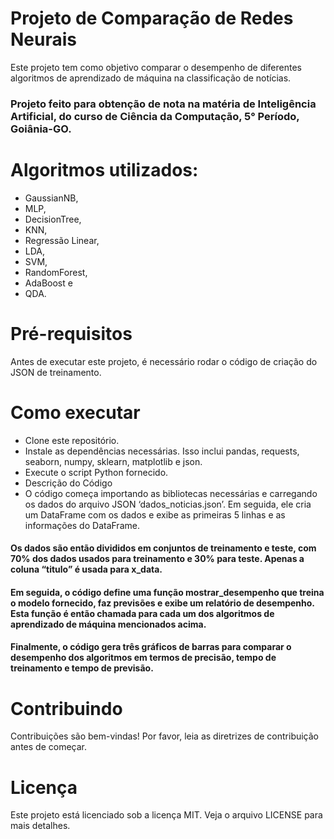# Projeto de Comparação de Redes Neurais
Este projeto tem como objetivo comparar o desempenho de diferentes algoritmos de aprendizado de máquina na classificação de notícias. 

### Projeto feito para obtenção de nota na matéria de Inteligência Artificial, do curso de Ciência da Computação, 5° Período, Goiânia-GO.

# Algoritmos utilizados:
- GaussianNB,
- MLP,
- DecisionTree,
- KNN,
- Regressão Linear,
- LDA,
- SVM,
- RandomForest,
- AdaBoost e
- QDA.

# Pré-requisitos
Antes de executar este projeto, é necessário rodar o código de criação do JSON de treinamento.

# Como executar
- Clone este repositório.
- Instale as dependências necessárias. Isso inclui pandas, requests, seaborn, numpy, sklearn, matplotlib e json.
- Execute o script Python fornecido.
- Descrição do Código
- O código começa importando as bibliotecas necessárias e carregando os dados do arquivo JSON ‘dados_noticias.json’. Em seguida, ele cria um DataFrame com os dados e exibe as primeiras 5 linhas e as informações do DataFrame.

#### Os dados são então divididos em conjuntos de treinamento e teste, com 70% dos dados usados para treinamento e 30% para teste. Apenas a coluna “titulo” é usada para x_data.

#### Em seguida, o código define uma função mostrar_desempenho que treina o modelo fornecido, faz previsões e exibe um relatório de desempenho. Esta função é então chamada para cada um dos algoritmos de aprendizado de máquina mencionados acima.

#### Finalmente, o código gera três gráficos de barras para comparar o desempenho dos algoritmos em termos de precisão, tempo de treinamento e tempo de previsão.

# Contribuindo
Contribuições são bem-vindas! Por favor, leia as diretrizes de contribuição antes de começar.

# Licença
Este projeto está licenciado sob a licença MIT. Veja o arquivo LICENSE para mais detalhes.

